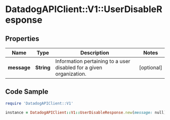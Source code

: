 # DatadogAPIClient::V1::UserDisableResponse

## Properties

Name | Type | Description | Notes
------------ | ------------- | ------------- | -------------
**message** | **String** | Information pertaining to a user disabled for a given organization. | [optional] 

## Code Sample

```ruby
require 'DatadogAPIClient::V1'

instance = DatadogAPIClient::V1::UserDisableResponse.new(message: null)
```


